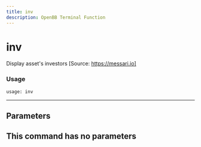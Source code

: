 ```yaml
---
title: inv
description: OpenBB Terminal Function
---
```


# inv

Display asset's investors [Source: https://messari.io]
### Usage 
```python
usage: inv
```
---
## Parameters
This command has no parameters
---
